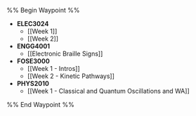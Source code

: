 %% Begin Waypoint %%
- **ELEC3024**
	- [[Week 1]]
	- [[Week 2]]
- **ENGG4001**
	- [[Electronic Braille Signs]]
- **FOSE3000**
	- [[Week 1 - Intros]]
	- [[Week 2 - Kinetic Pathways]]
- **PHYS2010**
	- [[Week 1 - Classical and Quantum Oscillations and WA]]

%% End Waypoint %%
